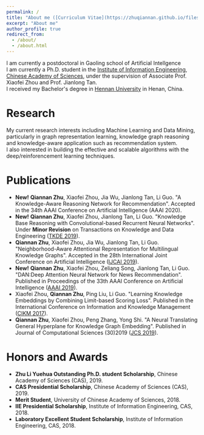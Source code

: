 ```yaml
---
permalink: /
title: "About me ([Curriculum Vitae](https://zhuqiannan.github.io/files/cv.pdf))"
excerpt: "About me"
author_profile: true
redirect_from: 
  - /about/
  - /about.html
---
```

I am currently a postdoctoral in Gaoling school of Artificial Intellgence  
I am currently a Ph.D. student in the [Institute of Information Engineering](https://iie.ac.cn/), [Chinese Academy of Sciences](https://ucas.ac.cn/), under the supervision of Associate Prof. Xiaofei Zhou and Prof. Jianlong Tan. <br>
I received my Bachelor's degree in [Hennan University](http://en.henu.edu.cn) in Henan, China.

# Research
My current research interests including Machine Learning and Data Mining, particularly in graph representation learning, knowledge graph reasoning and knowledge-aware application such as recommendation system.<br>
I also interested in building the effective and scalable algorithms with the deep/reinforencement learning techniques.


# Publications
* <b>New!</b> **Qiannan Zhu**, Xiaofei Zhou, Jia Wu, Jianlong Tan, Li Guo. "A Knowledge-Aware Reasoning Network for Recommendation". Accepted in the 34th AAAI Conference on Artificial Intelligence (AAAI 2020).
* <b>New!</b> **Qiannan Zhu**, Xiaofei Zhou, Jianlong Tan, Li Guo. "Knowledge Base Reasoning with Convolutional-based Recurrent Neural Networks". Under **Minor Revision** on Transactions on Knowledge and Data Engineering ([TKDE 2019](https://ieeexplore.ieee.org/xpl/RecentIssue.jsp?punumber=69/)).
* **Qiannan Zhu**, Xiaofei Zhou, Jia Wu, Jianlong Tan, Li Guo. "Neighborhood-Aware Attentional Representation for Multilingual Knowledge Graphs". Accepted in the 28th International Joint Conference on Artificial Intelligence ([IJCAI 2019](https://ijcai19.org/)).
* <b>New!</b> **Qiannan Zhu**, Xiaofei Zhou, Zeliang Song, Jianlong Tan, Li Guo. "DAN:Deep Attention Neural Network for News Recommendation". Published in Proceedings of the 33th AAAI Conference on Artificial Intelligence ([AAAI 2019](https://aaai.org/Conferences/AAAI-19/)).
* Xiaofei Zhou, **Qiannan Zhu**, Ping Liu, Li Guo. "Learning Knowledge Embeddings by Combining Limit-based Scoring Loss". Published in the International Conference on Information and Knowledge Management ([CIKM 2017](http://www.cikmconference.org/CIKM2017/index.html)).
* **Qiannan Zhu**, Xiaofei Zhou, Peng Zhang, Yong Shi. "A Neural Translating General Hyperplane for Knowledge Graph Embedding". Published in Journal of Computational Sciences (30)2019 ([JCS 2019](https://www.journals.elsevier.com/journal-of-computational-science)).

# Honors and Awards
* **Zhu Li Yuehua Outstanding Ph.D. student Scholarship**, Chinese Academy of Sciences (CAS), 2019.
* **CAS Presidential Scholarship**, Chinese Academy of Sciences (CAS), 2019.
* **Merit Student**, University of Chinese Academy of Sciences, 2018.
* **IIE Presidential Scholarship**, Institute of Information Engineering, CAS, 2018.
* **Laboratory Excellent Student Scholarship**, Institute of Information Engineering, CAS, 2018.

<!---Activity and Service--->
<!---Experience--->
